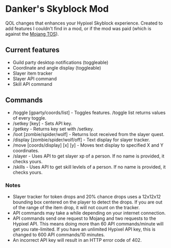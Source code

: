 # Danker's Skyblock Mod
QOL changes that enhances your Hypixel Skyblock experience. Created to add features I couldn't find in a mod, or if the mod was paid (which is against the [Mojang TOS](https://account.mojang.com/documents/commercial_guidelines)).

## Current features
- Guild party desktop notifications (toggleable)
- Coordinate and angle display (toggleable)
- Slayer item tracker
- Slayer API command
- Skill API command

## Commands
- /toggle [gparty/coords/list] - Toggles features. /toggle list returns values of every toggle.
- /setkey [key] - Sets API key.
- /getkey - Returns key set with /setkey.
- /loot [zombie/spider/wolf] - Returns loot received from the slayer quest.
- /display [zombie/spider/wolf/off] - Text display for slayer tracker.
- /move [coords/display] [x] [y] - Moves text display to specified X and Y coordinates.
- /slayer <name> - Uses API to get slayer xp of a person. If no name is provided, it checks yours.
- /skills <name> - Uses API to get skill levlels of a person. If no name is provided, it checks yours.

### Notes
- Slayer tracker for token drops and 20% chance drops uses a 12x12x12 bounding box centered on the player to detect the drops. If you are out of the range of the item drop, it will not count on the tracker.
- API commands may take a while depending on your internet connection.
- API commands send one request to Mojang and two requests to the Hypixel API. This means doing more than 60 API commands/minute will get you rate-limited. If you have an unlimited Hypixel API key, this is changed to 600 API commands/10 minutes.
- An incorrect API key will result in an HTTP error code of 402.
